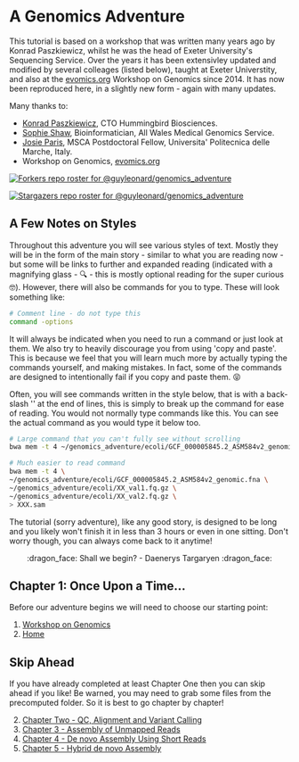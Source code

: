 # A Genomics Adventure
This tutorial is based on a workshop that was written many years ago by Konrad Paszkiewicz, whilst he was the head of Exeter University's Sequencing Service. Over the years it has been extensivley updated and modified by several colleages (listed below), taught at Exeter Universtity, and also at the [evomics.org](https://evomics.org/) Workshop on Genomics since 2014. It has now been reproduced here, in a slightly new form - again with many updates.

Many thanks to:
 * [Konrad Paszkiewicz](https://scholar.google.com/citations?user=yrHDETIAAAAJ&hl=en), CTO Hummingbird Biosciences.
 * [Sophie Shaw](https://scholar.google.se/citations?user=_K3aFRYAAAAJ&hl=en), Bioinformatician, All Wales Medical Genomics Service. 
 * [Josie Paris](https://www.josieparis.com/), MSCA Postdoctoral Fellow, Universita' Politecnica delle Marche, Italy.
 * Workshop on Genomics, [evomics.org](https://evomics.org/)

[![Forkers repo roster for @guyleonard/genomics_adventure](https://reporoster.com/forks/guyleonard/genomics_adventure)](https://github.com/guyleonard/genomics_adventure/network/members)

[![Stargazers repo roster for @guyleonard/genomics_adventure](https://reporoster.com/stars/guyleonard/genomics_adventure)](https://github.com/guyleonard/genomics_adventure/stargazers)

## A Few Notes on Styles
Throughout this adventure you will see various styles of text. Mostly they will be in the form of the main story - similar to what you are reading now - but some will be links to further and expanded reading (indicated with a magnifying glass - :mag: - this is mostly optional reading for the super curious :nerd_face:). However, there will also be commands for you to type. These will look something like:
```bash
# Comment line - do not type this
command -options
```

It will always be indicated when you need to run a command or just look at them. We also try to heavily discourage you from using 'copy and paste'. This is because we feel that you will learn much more by actually typing the commands yourself, and making mistakes. In fact, some of the commands are designed to intentionally fail if you copy and paste them. :stuck_out_tongue_closed_eyes: 

Often, you will see commands written in the style below, that is with a back-slash '\' at the end of lines, this is simply to break up the command for ease of reading. You would not normally type commands like this. You can see the actual command as you would type it below too.
```bash
# Large command that you can't fully see without scrolling
bwa mem -t 4 ~/genomics_adventure/ecoli/GCF_000005845.2_ASM584v2_genomic.fna ~/genomics_adventure/ecoli/XX_val1.fq.gz ~/genomics_adventure/ecoli/XX_val2.fq.gz > XXX.sam

# Much easier to read command
bwa mem -t 4 \
~/genomics_adventure/ecoli/GCF_000005845.2_ASM584v2_genomic.fna \
~/genomics_adventure/ecoli/XX_val1.fq.gz \
~/genomics_adventure/ecoli/XX_val2.fq.gz \
> XXX.sam
```

The tutorial (sorry adventure), like any good story, is designed to be long and you likely won't finish it in less than 3 hours or even in one sitting. Don't worry though, you can always come back to it anytime!

<p align="center">:dragon_face: Shall we begin? - Daenerys Targaryen :dragon_face:</p>

## Chapter 1: Once Upon a Time...
Before our adventure begins we will need to choose our starting point:

1. [Workshop on Genomics](workshop_on_genomics.md)
2. [Home](home.md)

## Skip Ahead
If you have already completed at least Chapter One then you can skip ahead if you like! Be warned, you may need to grab some files from the precomputed folder. So it is best to go chapter by chapter!

2. [Chapter Two - QC, Alignment and Variant Calling](https://github.com/guyleonard/genomics_adventure/blob/release/chapter_2/task_1.md)
3. [Chapter 3 - Assembly of Unmapped Reads](https://github.com/guyleonard/genomics_adventure/blob/release/chapter_3/task_1.md)
4. [Chapter 4 ​- De novo Assembly Using Short Reads](https://github.com/guyleonard/genomics_adventure/blob/release/chapter_4/task_1.md)
5. [Chapter 5 - Hybrid de novo Assembly](https://github.com/guyleonard/genomics_adventure/blob/release/chapter_5/task_1.md)
